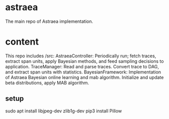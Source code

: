 # astraea
The main repo of Astraea implementation. 

# content
This repo includes /src: 
AstraeaController: Periodically run; fetch traces, extract span units, apply Bayesian methods, and feed sampling decisions to application. 
TraceManager: Read and parse traces. Convert trace to DAG, and extract span units with statistics.
BayesianFramework: Implementation of Astraea Bayesian online learning and mab algorithm. Initialize and update beta distributions, apply MAB algorithm.

## setup
sudo apt install libjpeg-dev zlib1g-dev
pip3 install Pillow


